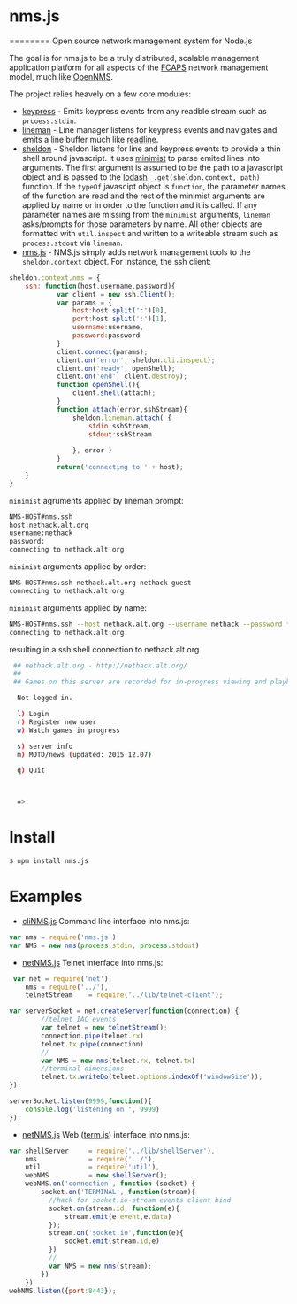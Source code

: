 # nms.js 
========
Open source network management system for Node.js

The goal is for nms.js to be a truly distributed, scalable management application platform for all aspects of the [FCAPS](https://en.wikipedia.org/wiki/FCAPS) network management model, much like [OpenNMS](http://www.opennms.org).

The project relies heavely on a few core modules:



+ [keypress](https://github.com/TooTallNate/keypress) - Emits keypress events from any readble stream such as `prcoess.stdin`.
+ [lineman](https://github.com/PrimeEuler/nms.js/blob/master/lib/sheldon/lib/lineman.js) - Line manager listens for keypress events and navigates and emits a line buffer much like [readline](https://github.com/nodejs/node/blob/master/lib/readline.js).
+ [sheldon](https://github.com/PrimeEuler/nms.js/tree/master/lib/sheldon) - Sheldon listens for line and keypress events to provide a thin shell around javascript. It uses [minimist](https://github.com/substack/minimist) to parse emited lines into arguments. The first argument is assumed to be the path to a javascript object and is passed to the [lodash](https://github.com/lodash/lodash) `_.get(sheldon.context, path)` function. If the `typeOf` javascipt object is `function`,  the parameter names of the function are read and the rest of the minimist arguments are applied by name or in order to the function and it is called. If any parameter names are missing from the `minimist` arguments, `lineman` asks/prompts for those parameters by name.  All other objects are formatted with `util.inspect` and written to a writeable stream such as `process.stdout` via `lineman`. 
+ [nms.js](https://github.com/PrimeEuler/nms.js) - NMS.js simply adds network management tools to the `sheldon.context` object. For instance, the ssh client:
```javascript
sheldon.context.nms = {
    ssh: function(host,username,password){
            var client = new ssh.Client();
            var params = {
                host:host.split(':')[0],
                port:host.split(':')[1],
                username:username,
                password:password
            }
            client.connect(params);
            client.on('error', sheldon.cli.inspect);
            client.on('ready', openShell);
            client.on('end', client.destroy);
            function openShell(){
                client.shell(attach);
            }
            function attach(error,sshStream){
                sheldon.lineman.attach( { 
                    stdin:sshStream, 
                    stdout:sshStream 
                    
                }, error )
            }
            return('connecting to ' + host);
    }
}
```
`minimist` agruments applied by lineman prompt:
```bash
NMS-HOST#nms.ssh
host:nethack.alt.org
username:nethack
password:
connecting to nethack.alt.org
```
`minimist` arguments applied by order:
```bash
NMS-HOST#nms.ssh nethack.alt.org nethack guest
connecting to nethack.alt.org
```
`minimist` arguments applied by name:
```bash
NMS-HOST#nms.ssh --host nethack.alt.org --username nethack --password *****
connecting to nethack.alt.org
```
resulting in a ssh shell connection to nethack.alt.org
```bash
 ## nethack.alt.org - http://nethack.alt.org/
 ##
 ## Games on this server are recorded for in-progress viewing and playback!

  Not logged in.

  l) Login
  r) Register new user
  w) Watch games in progress

  s) server info
  m) MOTD/news (updated: 2015.12.07)

  q) Quit



  =>
```


Install
=======

```bash
$ npm install nms.js
```


Examples
===============

* [cliNMS.js](https://github.com/PrimeEuler/nms.js/blob/master/example/cliNMS.js) Command line interface into nms.js: 

```javascript
var nms = require('nms.js')
var NMS = new nms(process.stdin, process.stdout)
```
* [netNMS.js](https://github.com/PrimeEuler/nms.js/blob/master/example/netNMS.js) Telnet interface into nms.js: 

```javascript
 var net = require('net'),
    nms = require('../'),
    telnetStream    = require('../lib/telnet-client');

var serverSocket = net.createServer(function(connection) {
        //telnet IAC events
        var telnet = new telnetStream();  
        connection.pipe(telnet.rx)
        telnet.tx.pipe(connection)
        //
        var NMS = new nms(telnet.rx, telnet.tx)
        //terminal dimensions
        telnet.tx.writeDo(telnet.options.indexOf('windowSize'));
});

serverSocket.listen(9999,function(){
    console.log('listening on ', 9999)
});
```

* [netNMS.js](https://github.com/PrimeEuler/nms.js/blob/master/example/webNMS.js) Web ([term.js](https://github.com/chjj/term.js)) interface into nms.js:
```javascript
var shellServer     = require('../lib/shellServer'),
    nms             = require('../'),
    util            = require('util'),
    webNMS          = new shellServer();
    webNMS.on('connection', function (socket) {
        socket.on('TERMINAL', function(stream){
          //hack for socket.io-stream events client bind
          socket.on(stream.id, function(e){
              stream.emit(e.event,e.data)
          });
          stream.on('socket.io',function(e){
              socket.emit(stream.id,e)
          })
          //
          var NMS = new nms(stream);
        })
    })
webNMS.listen({port:8443});
```
